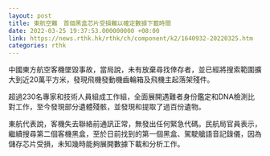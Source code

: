 ```yaml
---
layout: post
title: 東航空難　首個黑盒芯片受損難以確定數據下載時間
date: 2022-03-25 19:37:53.000000000 +08:00
link: https://news.rthk.hk/rthk/ch/component/k2/1640932-20220325.htm
categories: rthk
---
```


中國東方航空客機墜毀事故，當局說，未有放棄尋找倖存者，並已經將搜索範圍擴大到近20萬平方米，發現飛機發動機齒輪箱及飛機主起落架殘件。

超過230名專家和技術人員組成工作組，全面展開遇難者身份鑑定和DNA檢測比對工作，至今發現部分遺體殘骸，並發現和提取了過百份遺物。 

東航代表說，客機失去聯絡前通訊正常，無發出任何緊急代碼。民航局官員表示，繼續搜尋第二個客機黑盒，至於日前找到的第一個黑盒、駕駛艙語音記錄儀，因為儲存芯片受損，未知幾時能夠展開數據下載和分析工作。

